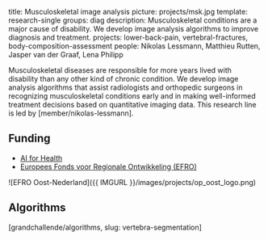 title: Musculoskeletal image analysis
picture: projects/msk.jpg
template: research-single
groups: diag
description: Musculoskeletal conditions are a major cause of disability. We develop image analysis algorithms to improve diagnosis and treatment.
projects: lower-back-pain, vertebral-fractures, body-composition-assessment 
people: Nikolas Lessmann, Matthieu Rutten, Jasper van der Graaf, Lena Philipp

Musculoskeletal diseases are responsible for more years lived with disability than any other kind of chronic condition. We develop image analysis algorithms that assist radiologists and orthopedic surgeons in recognizing musculoskeletal conditions early and in making well-informed treatment decisions based on quantitative imaging data. This research line is led by [member/nikolas-lessmann].

## Funding
* [AI for Health](https://www.ai-for-health.nl/)
* [Europees Fonds voor Regionale Ontwikkeling (EFRO)](http://www.op-oost.eu/)

![EFRO Oost-Nederland]({{ IMGURL }}/images/projects/op_oost_logo.png)

## Algorithms

<div class=row>
[grandchallende/algorithms, slug: vertebra-segmentation]
</div>
